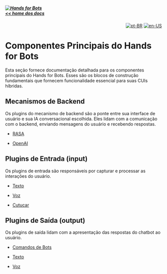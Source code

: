 ##### [![Hands for Bots](https://img.shields.io/badge/[•__•]-Hands_for_Bots-purple?style=social) <br>&lt;&lt; home dos docs](./README.md)

<div align="right">

[![pt-BR](https://img.shields.io/badge/pt-BR-white)](./core.md)
[![en-US](https://img.shields.io/badge/en-US-white)](../en-us/core.md)

</div>

  # Componentes Principais do Hands for Bots


  Esta seção fornece documentação detalhada para os componentes principais do Hands for Bots. Esses são os blocos de construção fundamentais que fornecem funcionalidade essencial para suas CUIs híbridas.


  ## Mecanismos de Backend


  Os plugins do mecanismo de backend são a ponte entre sua interface de usuário e sua IA conversacional escolhida. Eles lidam com a comunicação com o backend, enviando mensagens do usuário e recebendo respostas.  


  - [RASA](./core/backend/rasa.md)

  - [OpenAI](./core/backend/openai.md)


  ## Plugins de Entrada (input)


  Os plugins de entrada são responsáveis por capturar e processar as interações do usuário. 


  - [Texto](./core/input/text.md) 

  - [Voz](./core/input/voice.md) 

  - [Cutucar](./core/input/poke.md) 


  ## Plugins de Saída (output)


  Os plugins de saída lidam com a apresentação das respostas do chatbot ao usuário. 


  - [Comandos de Bots](./core/output/botscommands.md)

  - [Texto](./core/output/text.md)

  - [Voz](./core/output/voice.md)

